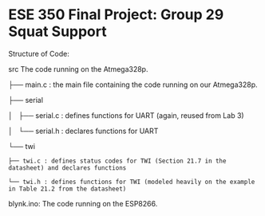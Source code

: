 # ESE 350 Final Project: Group 29 Squat Support

Structure of Code:

src The code running on the Atmega328p.

├── main.c : the main file containing the code running on our Atmega328p.

├── serial

│   ├── serial.c : defines functions for UART (again, reused from Lab 3)

│   └── serial.h : declares functions for UART

└── twi

    ├── twi.c : defines status codes for TWI (Section 21.7 in the datasheet) and declares functions

    └── twi.h : defines functions for TWI (modeled heavily on the example in Table 21.2 from the datasheet)

blynk.ino: The code running on the ESP8266.
